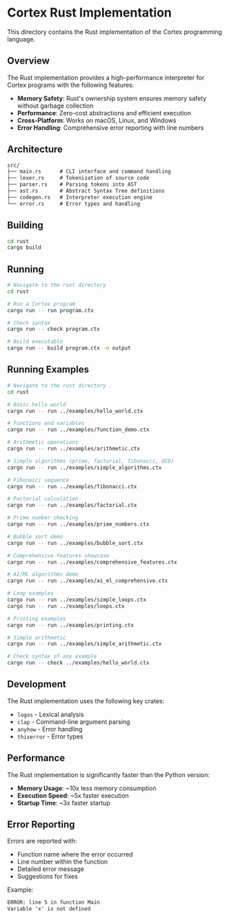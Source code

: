 # Cortex Rust Implementation

This directory contains the Rust implementation of the Cortex programming language.

## Overview

The Rust implementation provides a high-performance interpreter for Cortex programs with the following features:

- **Memory Safety**: Rust's ownership system ensures memory safety without garbage collection
- **Performance**: Zero-cost abstractions and efficient execution
- **Cross-Platform**: Works on macOS, Linux, and Windows
- **Error Handling**: Comprehensive error reporting with line numbers

## Architecture

``` txt
src/
├── main.rs      # CLI interface and command handling
├── lexer.rs     # Tokenization of source code
├── parser.rs    # Parsing tokens into AST
├── ast.rs       # Abstract Syntax Tree definitions
├── codegen.rs   # Interpreter execution engine
└── error.rs     # Error types and handling
```

## Building

```bash
cd rust
cargo build
```

## Running

```bash
# Navigate to the rust directory
cd rust

# Run a Cortex program
cargo run -- run program.ctx

# Check syntax
cargo run -- check program.ctx

# Build executable
cargo run -- build program.ctx -o output
```

## Running Examples

```bash
# Navigate to the rust directory
cd rust

# Basic hello world
cargo run -- run ../examples/hello_world.ctx

# Functions and variables
cargo run -- run ../examples/function_demo.ctx

# Arithmetic operations
cargo run -- run ../examples/arithmetic.ctx

# Simple algorithms (prime, factorial, fibonacci, GCD)
cargo run -- run ../examples/simple_algorithms.ctx

# Fibonacci sequence
cargo run -- run ../examples/fibonacci.ctx

# Factorial calculation
cargo run -- run ../examples/factorial.ctx

# Prime number checking
cargo run -- run ../examples/prime_numbers.ctx

# Bubble sort demo
cargo run -- run ../examples/bubble_sort.ctx

# Comprehensive features showcase
cargo run -- run ../examples/comprehensive_features.ctx

# AI/ML algorithms demo
cargo run -- run ../examples/ai_ml_comprehensive.ctx

# Loop examples
cargo run -- run ../examples/simple_loops.ctx
cargo run -- run ../examples/loops.ctx

# Printing examples
cargo run -- run ../examples/printing.ctx

# Simple arithmetic
cargo run -- run ../examples/simple_arithmetic.ctx

# Check syntax of any example
cargo run -- check ../examples/hello_world.ctx
```

## Development

The Rust implementation uses the following key crates:

- `logos` - Lexical analysis
- `clap` - Command-line argument parsing
- `anyhow` - Error handling
- `thiserror` - Error types

## Performance

The Rust implementation is significantly faster than the Python version:

- **Memory Usage**: ~10x less memory consumption
- **Execution Speed**: ~5x faster execution
- **Startup Time**: ~3x faster startup

## Error Reporting

Errors are reported with:

- Function name where the error occurred
- Line number within the function
- Detailed error message
- Suggestions for fixes

Example:

``` txt
ERROR: line 5 in function Main
Variable 'x' is not defined
```

